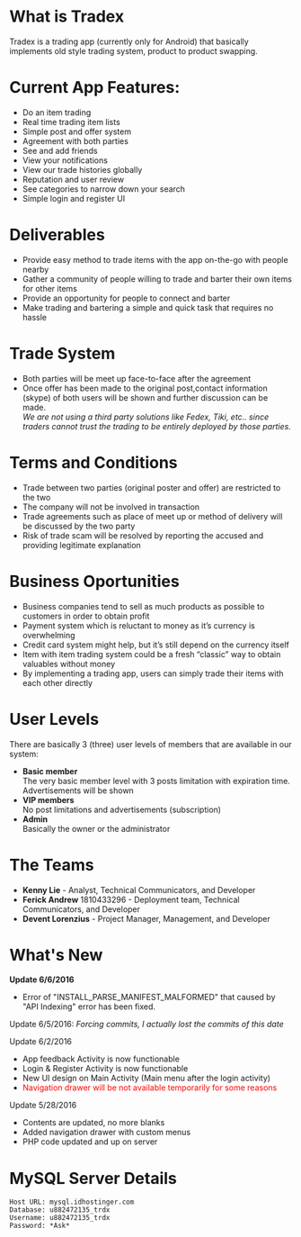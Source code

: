 # What is Tradex
Tradex is a trading app (currently only for Android) that basically implements old style trading system, product to product swapping. 

# Current App Features:
<ul>
  <li>Do an item trading</li>
  <li>Real time trading item lists</li>
  <li>Simple post and offer system</li>
  <li>Agreement with both parties</li>
  <li>See and add friends</li>
  <li>View your notifications</li>
  <li>View our trade histories globally</li>
  <li>Reputation and user review</li>
  <li>See categories to narrow down your search</li>
  <li>Simple login and register UI</li>
</ul>

# Deliverables
<ul>
  <li>Provide easy method to trade items with the app on-the-go with people nearby</li>
  <li>Gather a community of people willing to trade and barter their own items for other items</li>
  <li>Provide an opportunity for people to connect and barter</li>
  <li>Make trading and bartering a simple and quick task that requires no hassle</li>
</ul>

# Trade System
<ul>
  <li>Both parties will be meet up face-to-face after the agreement</li>
  <li>Once offer has been made to the original post,contact information (skype) of both users will be shown and further discussion can be made.<br/>
  <i>We are not using a third party solutions like Fedex, Tiki, etc.. since traders cannot trust the trading to be entirely deployed by those parties.</i></li>
  
</ul>

# Terms and Conditions
<ul>
  <li>Trade between two parties (original poster and offer) are restricted to the two</li>
  <li>The company will not be involved in transaction</li>
  <li>Trade agreements such as place of meet up or method of delivery will be discussed by the two party</li>
  <li>Risk of trade scam will be resolved by reporting the accused and providing legitimate explanation</li>
</ul>

# Business Oportunities
<ul>
  <li>Business companies tend to sell as much products as possible to customers in order to obtain profit</li>
  <li>Payment system which is reluctant to money as it’s currency is overwhelming</li>
  <li>Credit card system might help, but it’s still depend on the currency itself</li>
  <li>Item with item trading system could be a fresh “classic” way to obtain valuables without money</li>
  <li>By implementing a trading app, users can simply trade their items with each other directly</li>
</ul>

# User Levels
There are basically 3 (three) user levels of members that are available in our system:
<ul>
  <li><b>Basic member</b><br/>
      The very basic member level with 3 posts limitation with expiration time. Advertisements will be shown</li>
  <li><b>VIP members</b><br/>
      No post limitations and advertisements (subscription)</li>
  <li><b>Admin</b><br/>
      Basically the owner or the administrator</li>
</ul>

# The Teams
<ul>
  <li><b>Kenny Lie</b> - Analyst, Technical Communicators, and Developer</li>
  <li><b>Ferick Andrew</b> 1810433296 - Deployment team, Technical Communicators, and Developer</li>
  <li><b>Devent Lorenzius</b> - Project Manager, Management, and Developer</li>
</ul>

# What's New
<b>Update 6/6/2016</b>
<ul>
  <li>Error of "INSTALL_PARSE_MANIFEST_MALFORMED" that caused by "API Indexing" error has been fixed.</i>
</ul>

Update 6/5/2016: <i>Forcing commits, I actually lost the commits of this date</i>

Update 6/2/2016
<ul>
  <li>App feedback Activity is now functionable</li>
  <li>Login & Register Activity is now functionable</li>
  <li>New UI design on Main Activity (Main menu after the login activity)</li>
  <li><font color="RED">Navigation drawer will be not available temporarily for some reasons</font></li>
</ul>

Update 5/28/2016
<ul>
  <li>Contents are updated, no more blanks</li>
  <li>Added navigation drawer with custom menus</li>
  <li>PHP code updated and up on server</li>
</ul>

# MySQL Server Details
  ```
  Host URL: mysql.idhostinger.com
  Database: u882472135_trdx
  Username: u882472135_trdx
  Password: *Ask*
  ```

